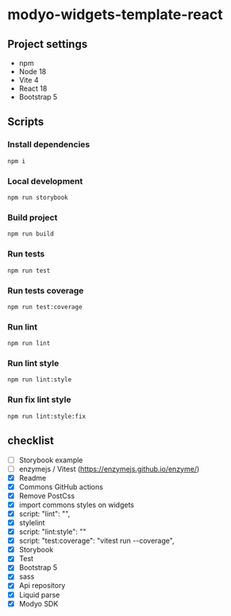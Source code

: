 # modyo-widgets-template-react

## Project settings

- npm
- Node 18
- Vite 4
- React 18
- Bootstrap 5

## Scripts

### Install dependencies

```
npm i
```

### Local development

```
npm run storybook
```

### Build project

```
npm run build
```

### Run tests

```
npm run test
```

### Run tests coverage

```
npm run test:coverage
```

### Run lint

```
npm run lint
```

### Run lint style

```
npm run lint:style
```

### Run fix lint style

```
npm run lint:style:fix
```


## checklist

- [ ] Storybook example
- [ ] enzymejs / Vitest (https://enzymejs.github.io/enzyme/)
- [x] Readme
- [x] Commons GitHub actions
- [x] Remove PostCss
- [x] import commons styles on widgets
- [x] script: "lint": "",
- [x] stylelint
- [x] script: "lint:style": ""
- [x] script: "test:coverage": "vitest run --coverage",
- [x] Storybook
- [x] Test
- [x] Bootstrap 5
- [x] sass
- [x] Api repository
- [x] Liquid parse
- [x] Modyo SDK
